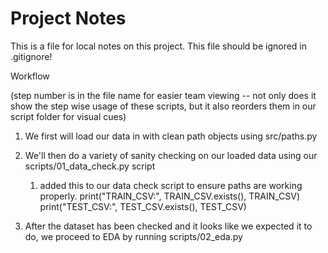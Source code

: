 # Project Notes

This is a file for local notes on this project.
This file should be ignored in .gitignore!

Workflow

(step number is in the file name for easier team viewing -- not only does it show the step wise usage of these scripts, but it also reorders them in our script folder for visual cues)

1. We first will load our data in with clean path objects using src/paths.py
2. We'll then do a variety of sanity checking on our loaded data using our scripts/01_data_check.py script
   1. added this to our data check script to ensure paths are working properly.
     print("TRAIN_CSV:", TRAIN_CSV.exists(), TRAIN_CSV)
     print("TEST_CSV:", TEST_CSV.exists(), TEST_CSV)

3. After the dataset has been checked and it looks like we expected it to do, we proceed to EDA by running scripts/02_eda.py
